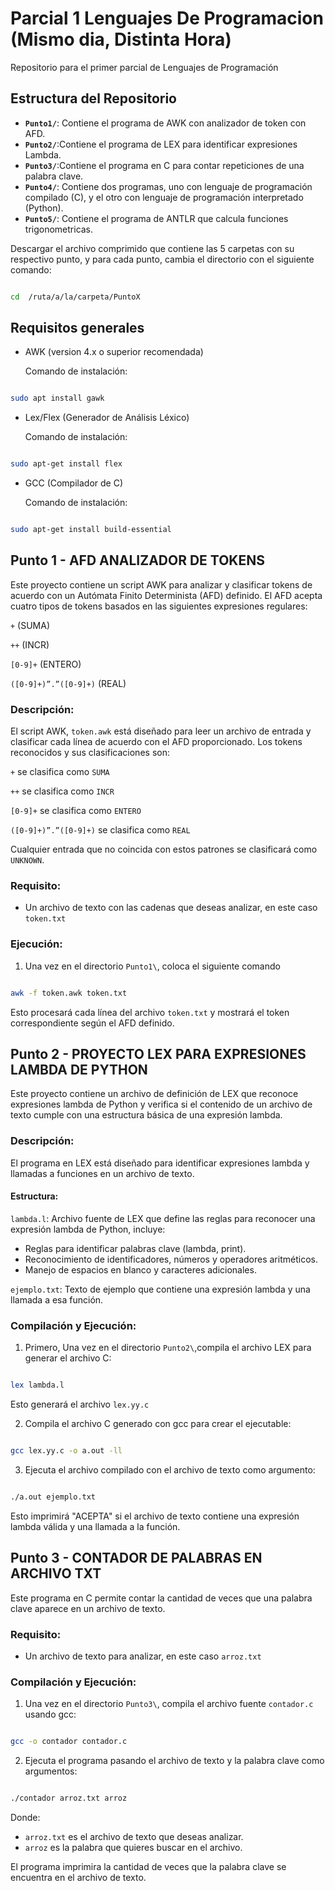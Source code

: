 # Parcial 1 Lenguajes De Programacion (Mismo dia, Distinta Hora)

Repositorio para el primer parcial de Lenguajes de Programación

## Estructura del Repositorio

- **`Punto1/`**: Contiene el programa de AWK con analizador de token con AFD.
- **`Punto2/`**:Contiene el programa de LEX para identificar expresiones Lambda.
- **`Punto3/`**:Contiene el programa en C para contar repeticiones de una palabra clave.
- **`Punto4/`**: Contiene dos programas, uno con lenguaje de programación compilado (C), y el otro con lenguaje de programación interpretado (Python).
- **`Punto5/`**: Contiene el programa de ANTLR que calcula funciones trigonometricas.

Descargar el archivo comprimido que contiene las 5 carpetas con su respectivo punto, y para cada punto, cambia el directorio con el siguiente comando:

```bash

cd  /ruta/a/la/carpeta/PuntoX

```

## Requisitos generales

+ AWK (version 4.x o superior recomendada)

    Comando de instalación:

```bash

sudo apt install gawk

```

+ Lex/Flex (Generador de Análisis Léxico)

  Comando de instalación:

```bash

sudo apt-get install flex

```


+ GCC (Compilador de C)

  Comando de instalación:

```bash

sudo apt-get install build-essential

```


## Punto 1 - AFD ANALIZADOR DE TOKENS

Este proyecto contiene un script AWK para analizar y clasificar tokens de acuerdo con un Autómata Finito Determinista (AFD) definido. El AFD acepta cuatro tipos de tokens basados en las siguientes expresiones regulares:

`+` (SUMA)

`++` (INCR)

`[0-9]+` (ENTERO)

`([0-9]+)”.”([0-9]+)` (REAL)

### Descripción:

El script AWK, `token.awk` está diseñado para leer un archivo de entrada y clasificar cada línea de acuerdo con el AFD proporcionado. Los tokens reconocidos y sus clasificaciones son:

`+` se clasifica como `SUMA`

`++` se clasifica como `INCR`

`[0-9]+` se clasifica como `ENTERO`

`([0-9]+)”.”([0-9]+)` se clasifica como `REAL`

Cualquier entrada que no coincida con estos patrones se clasificará como `UNKNOWN`.

### Requisito:

+ Un archivo de texto con las cadenas que deseas analizar, en este caso `token.txt`

### Ejecución:

1. Una vez en el directorio `Punto1\`, coloca el siguiente comando

```bash

awk -f token.awk token.txt

```

Esto procesará cada línea del archivo `token.txt` y mostrará el token correspondiente según el AFD definido.

## Punto 2 - PROYECTO LEX PARA EXPRESIONES LAMBDA DE PYTHON

Este proyecto contiene un archivo de definición de LEX que reconoce expresiones lambda de Python y verifica si el contenido de un archivo de texto cumple con una estructura básica de una expresión lambda.

### Descripción:

El programa en LEX está diseñado para identificar expresiones lambda y llamadas a funciones en un archivo de texto.

#### Estructura:

`lambda.l`: Archivo fuente de LEX que define las reglas para reconocer una expresión lambda de Python, incluye:

+ Reglas para identificar palabras clave (lambda, print).
+ Reconocimiento de identificadores, números y operadores aritméticos.
+ Manejo de espacios en blanco y caracteres adicionales.

`ejemplo.txt`: Texto de ejemplo que contiene una expresión lambda y una llamada a esa función.

### Compilación y Ejecución:

1. Primero, Una vez en el directorio `Punto2\`,compila el archivo LEX para generar el archivo C:
```bash

lex lambda.l

```
Esto generará el archivo `lex.yy.c`

2. Compila el archivo C generado con gcc para crear el ejecutable:
```bash

gcc lex.yy.c -o a.out -ll

```
3. Ejecuta el archivo compilado con el archivo de texto como argumento:
```bash

./a.out ejemplo.txt

```
Esto imprimirá "ACEPTA" si el archivo de texto contiene una expresión lambda válida y una llamada a la función.

## Punto 3 - CONTADOR DE PALABRAS EN ARCHIVO TXT

Este programa en C permite contar la cantidad de veces que una palabra clave aparece en un archivo de texto.

### Requisito:

+ Un archivo de texto para analizar, en este caso `arroz.txt`

### Compilación y Ejecución:

1. Una vez en el directorio `Punto3\`, compila el archivo fuente `contador.c` usando gcc:

```bash

gcc -o contador contador.c

```
2. Ejecuta el programa pasando el archivo de texto y la palabra clave como argumentos:

```bash

./contador arroz.txt arroz

```
Donde:
+ `arroz.txt` es el archivo de texto que deseas analizar.
+ `arroz` es la palabra que quieres buscar en el archivo.

El programa imprimira la cantidad de veces que la palabra clave se encuentra en el archivo de texto.


